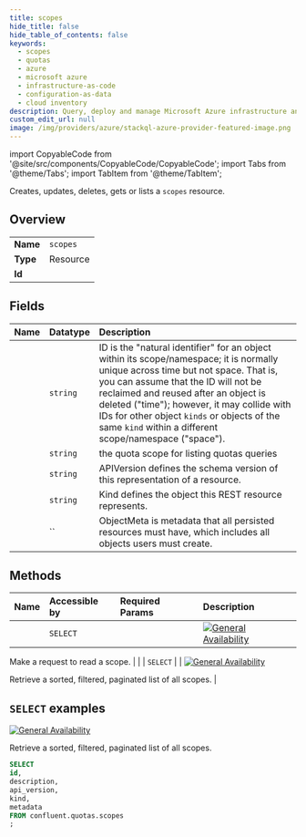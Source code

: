 ```yaml
---
title: scopes
hide_title: false
hide_table_of_contents: false
keywords:
  - scopes
  - quotas
  - azure
  - microsoft azure
  - infrastructure-as-code
  - configuration-as-data
  - cloud inventory
description: Query, deploy and manage Microsoft Azure infrastructure and resources using SQL
custom_edit_url: null
image: /img/providers/azure/stackql-azure-provider-featured-image.png
---
```


import CopyableCode from '@site/src/components/CopyableCode/CopyableCode';
import Tabs from '@theme/Tabs';
import TabItem from '@theme/TabItem';

Creates, updates, deletes, gets or lists a <code>scopes</code> resource.

## Overview
<table><tbody>
<tr><td><b>Name</b></td><td><code>scopes</code></td></tr>
<tr><td><b>Type</b></td><td>Resource</td></tr>
<tr><td><b>Id</b></td><td><CopyableCode code="confluent.quotas.scopes" /></td></tr>
</tbody></table>

## Fields
| Name | Datatype | Description |
|:-----|:---------|:------------|
| <CopyableCode code="id" /> | `string` | ID is the "natural identifier" for an object within its scope/namespace; it is normally unique across time but not space. That is, you can assume that the ID will not be reclaimed and reused after an object is deleted ("time"); however, it may collide with IDs for other object `kinds` or objects of the same `kind` within a different scope/namespace ("space"). |
| <CopyableCode code="description" /> | `string` | the quota scope for listing quotas queries |
| <CopyableCode code="api_version" /> | `string` | APIVersion defines the schema version of this representation of a resource. |
| <CopyableCode code="kind" /> | `string` | Kind defines the object this REST resource represents. |
| <CopyableCode code="metadata" /> | `` | ObjectMeta is metadata that all persisted resources must have, which includes all objects users must create. |

## Methods
| Name | Accessible by | Required Params | Description |
|:-----|:--------------|:----------------|:------------|
| <CopyableCode code="get_service_quota_v1scope" /> | `SELECT` | <CopyableCode code="id" /> | [![General Availability](https://img.shields.io/badge/Lifecycle%20Stage-General%20Availability-%2345c6e8)](#section/Versioning/API-Lifecycle-Policy)

Make a request to read a scope. |
| <CopyableCode code="list_service_quota_v1scopes" /> | `SELECT` | <CopyableCode code="" /> | [![General Availability](https://img.shields.io/badge/Lifecycle%20Stage-General%20Availability-%2345c6e8)](#section/Versioning/API-Lifecycle-Policy)

Retrieve a sorted, filtered, paginated list of all scopes. |

## `SELECT` examples

[![General Availability](https://img.shields.io/badge/Lifecycle%20Stage-General%20Availability-%2345c6e8)](#section/Versioning/API-Lifecycle-Policy)

Retrieve a sorted, filtered, paginated list of all scopes.


```sql
SELECT
id,
description,
api_version,
kind,
metadata
FROM confluent.quotas.scopes
;
```